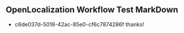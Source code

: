 ## OpenLocalization Workflow Test MarkDown
* c6de037d-5018-42ac-85e0-cf6c7874286f thanks!

<!--HONumber=Jul16_HO3-->


